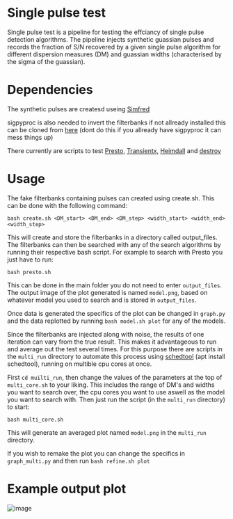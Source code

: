 # Single pulse test 

Single pulse test is a pipeline for testing the effciancy of single pulse detection algorithms. 
The pipeline injects synthetic guassian pulses and records the fraction of S/N recovered by a given single pulse algorithm for different dispersion measures (DM) and guassian widths (characterised by the sigma of the guassian). 

# Dependencies

The synthetic pulses are createsd useing [Simfred](https://github.com/hqiu-nju/simfred)

sigpyproc is also needed to invert the filterbanks if not allready installed this can be cloned from [here](https://github.com/telegraphic/sigpyproc) (dont do this if you allready have sigpyproc it can mess things up)

There currently are scripts to test [Presto](https://github.com/scottransom/presto), [Transientx](https://github.com/ypmen/TransientX), [Heimdall](https://sourceforge.net/projects/heimdall-astro/) and [destroy](https://github.com/evanocathain/destroy_gutted/)

# Usage

The fake filterbanks containing pulses can created using create.sh. This can be done with the following command: 

```
bash create.sh <DM_start> <DM_end> <DM_step> <width_start> <width_end> <width_step>
```

This will create and store the filterbanks in a directory called output_files. The filterbanks can then be searched with any of the search algorithms by running their respective bash script. For example to search with Presto you just have to run: 
```
bash presto.sh
```
This can be done in the main folder you do not need to enter ```output_files```. The output image of the plot generated is named ```model.png```, based on whatever model you used to search and is stored in ```output_files```. 

Once data is generated the specifics of the plot can be changed in ```graph.py``` and the data replotted by running ```bash model.sh plot``` for any of the models. 


Since the filterbanks are injected along with noise, the results of one iteration can vary from the true result. This makes it advantageous to run and average out the test several times. 
For this purpose there are scripts in the ``` multi_run ``` directory to automate this process using [schedtool](https://man.archlinux.org/man/schedtool.8.en) (apt install schedtool), running on multible cpu cores at once. 

First ```cd muilti_run```, then change the values of the parameters at the top of ```multi_core.sh``` to your liking. This includes the range of DM's and widths you want to search over, the cpu cores you want to use aswell as the model you want to search with. Then just run the script (in the ```multi_run``` directory) to start:
```
bash multi_core.sh
```
This will generate an averaged plot named ```model.png``` in the ```multi_run``` directory. 

If you wish to remake the plot you can change the specifics in ```graph_multi.py``` and then run ``` bash refine.sh plot ```

# Example output plot

![image](https://github.com/user-attachments/assets/4adff139-23fa-4863-b3a1-513dd6f381a8)

